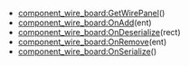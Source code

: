 - [component_wire_board:GetWirePanel](nil)()
- [component_wire_board:OnAdd](nil)(ent)
- [component_wire_board:OnDeserialize](nil)(rect)
- [component_wire_board:OnRemove](nil)(ent)
- [component_wire_board:OnSerialize](nil)()